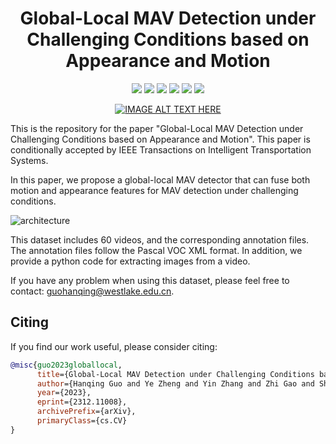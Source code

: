 <div align="center">
  <h1>Global-Local MAV Detection under Challenging Conditions based on Appearance and Motion</h1>
<p align="center">
  <a href="https://arxiv.org/abs/2312.11008">
    <img src="https://img.shields.io/badge/arXiv-paper?style=socia&logo=arxiv&logoColor=white&labelColor=grey&color=blue"></a>
  <a href="https://arxiv.org/pdf/2312.11008.pdf">
    <img src="https://img.shields.io/badge/Paper-blue?logo=googledocs&logoColor=white&labelColor=grey&color=blue"></a>
  <a href="https://westlakeu-my.sharepoint.com/:f:/g/personal/zhao_lab_westlake_edu_cn/EgX-57n5etFOtaS_QjeGfQEBOTo6y9PkVOGTyt3tsOB5LA?e=jILuMf">
    <img src="https://img.shields.io/badge/Dataset-blue?logo=microsoftsharepoint&logoColor=white&labelColor=grey&color=blue"></a>
  <a href="https://pan.baidu.com/share/init?surl=qROfavqy_auzfq0mqjiJ3A?pw=sr7f">
    <img src="https://img.shields.io/badge/Baidu Netdisk-blue?logo=dask&logoColor=white&labelColor=grey&color=blue"></a>
  <a href="https://www.youtube.com/watch?v=Tv473mAzHbU">
    <img src="https://img.shields.io/badge/Video-blue?logo=youtube&logoColor=white&labelColor=grey&color=blue"></a>
  <a href="https://opensource.org/licenses/MIT">
    <img src="https://img.shields.io/badge/License-MIT-yellow.svg"></a>
</p>
  
  [![IMAGE ALT TEXT HERE](https://img.youtube.com/vi/Tv473mAzHbU/0.jpg)](https://www.youtube.com/watch?v=Tv473mAzHbU)
  
</div>

This is the repository for the paper "Global-Local MAV Detection under Challenging Conditions based on Appearance and Motion". This paper is conditionally accepted by IEEE Transactions on Intelligent Transportation Systems. 

In this paper, we propose a global-local MAV detector that can fuse both motion and appearance features for MAV detection under challenging conditions.

![architecture](https://github.com/WestlakeIntelligentRobotics/Global-Local-MAV-Detection/assets/125523389/656b737a-d846-4206-9d9b-0a4faec524af)

This dataset includes 60 videos, and the corresponding annotation files. The annotation files follow the Pascal VOC XML format. In addition, we provide a python code for extracting images from a video.

If you have any problem when using this dataset, please feel free to contact: guohanqing@westlake.edu.cn.

## Citing
If you find our work useful, please consider citing:
```BibTeX
@misc{guo2023globallocal,
      title={Global-Local MAV Detection under Challenging Conditions based on Appearance and Motion}, 
      author={Hanqing Guo and Ye Zheng and Yin Zhang and Zhi Gao and Shiyu Zhao},
      year={2023},
      eprint={2312.11008},
      archivePrefix={arXiv},
      primaryClass={cs.CV}
}
```
